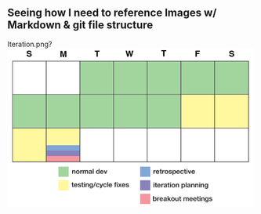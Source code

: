 ## Seeing how I need to reference Images w/ Markdown & git file structure

Iteration.png?
![](../images/iteration.png)

